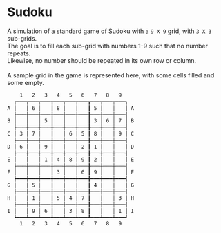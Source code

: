 # Sudoku

A simulation of a standard game of Sudoku with a `9 X 9` grid, with `3 X 3` sub-grids.
\
The goal is to fill each sub-grid with numbers 1-9 such that no number repeats.
\
Likewise, no number should be repeated in its own row or column.
\
\
A sample grid in the game is represented here, with some cells filled and some empty.

```sh
    1   2   3   4   5   6   7   8   9
  ┏━━━┯━━━┯━━━┳━━━┯━━━┯━━━┳━━━┯━━━┯━━━┓
A ┃   │ 6 │   ┃ 8 │   │   ┃ 5 │   │   ┃ A
  ┠───┼───┼───╂───┼───┼───╂───┼───┼───┨
B ┃   │   │ 5 ┃   │   │   ┃ 3 │ 6 │ 7 ┃ B
  ┠───┼───┼───╂───┼───┼───╂───┼───┼───┨
C ┃ 3 │ 7 │   ┃   │ 6 │ 5 ┃ 8 │   │ 9 ┃ C
  ┣━━━┿━━━┿━━━╋━━━┿━━━┿━━━╋━━━┿━━━┿━━━┫
D ┃ 6 │   │ 9 ┃   │   │ 2 ┃ 1 │   │   ┃ D
  ┠───┼───┼───╂───┼───┼───╂───┼───┼───┨
E ┃   │   │ 1 ┃ 4 │ 8 │ 9 ┃ 2 │   │   ┃ E
  ┠───┼───┼───╂───┼───┼───╂───┼───┼───┨
F ┃   │   │   ┃ 3 │   │ 6 ┃ 9 │   │   ┃ F
  ┣━━━┿━━━┿━━━╋━━━┿━━━┿━━━╋━━━┿━━━┿━━━┫
G ┃   │ 5 │   ┃   │   │   ┃ 4 │   │   ┃ G
  ┠───┼───┼───╂───┼───┼───╂───┼───┼───┨
H ┃   │ 1 │   ┃ 5 │ 4 │ 7 ┃   │   │ 3 ┃ H
  ┠───┼───┼───╂───┼───┼───╂───┼───┼───┨
I ┃   │ 9 │ 6 ┃   │ 3 │ 8 ┃   │   │ 1 ┃ I
  ┗━━━┷━━━┷━━━┻━━━┷━━━┷━━━┻━━━┷━━━┷━━━┛
    1   2   3   4   5   6   7   8   9
```
